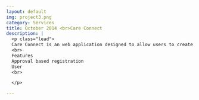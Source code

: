 ```yaml
---
layout: default
img: project3.png
category: Services
title: October 2014 <br>Care Connect
description: |
  <p class="lead">
  Care Connect is an web application designed to allow users to create and attend events/meet ups. 
  <br>
  Features
  Approval based registration 
  User
  <br>

  </p>

---
```

